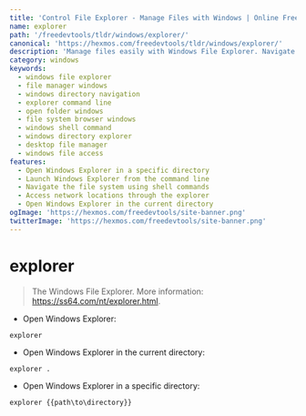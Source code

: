 ```yaml
---
title: 'Control File Explorer - Manage Files with Windows | Online Free DevTools by Hexmos'
name: explorer
path: '/freedevtools/tldr/windows/explorer/'
canonical: 'https://hexmos.com/freedevtools/tldr/windows/explorer/'
description: 'Manage files easily with Windows File Explorer. Navigate directories, launch applications and access network locations quickly. Free online tool, no registration required.'
category: windows
keywords:
  - windows file explorer
  - file manager windows
  - windows directory navigation
  - explorer command line
  - open folder windows
  - file system browser windows
  - windows shell command
  - windows directory explorer
  - desktop file manager
  - windows file access
features:
  - Open Windows Explorer in a specific directory
  - Launch Windows Explorer from the command line
  - Navigate the file system using shell commands
  - Access network locations through the explorer
  - Open Windows Explorer in the current directory
ogImage: 'https://hexmos.com/freedevtools/site-banner.png'
twitterImage: 'https://hexmos.com/freedevtools/site-banner.png'
---
```


# explorer

> The Windows File Explorer.
> More information: <https://ss64.com/nt/explorer.html>.

- Open Windows Explorer:

`explorer`

- Open Windows Explorer in the current directory:

`explorer .`

- Open Windows Explorer in a specific directory:

`explorer {{path\to\directory}}`
